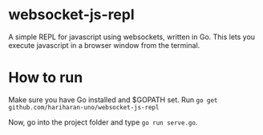 websocket-js-repl
=================

A simple REPL for javascript using websockets, written in Go.
This lets you execute javascript in a browser window from the terminal.

How to run
==========

Make sure you have Go installed and $GOPATH set.
Run `go get github.com/hariharan-uno/websocket-js-repl`

Now, go into the project folder and type `go run serve.go`.
